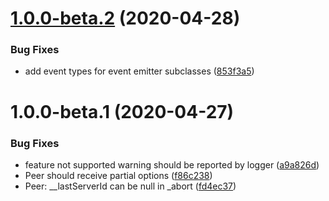 # [1.0.0-beta.2](https://github.com/EqualMa/peerjs-modern/compare/v1.0.0-beta.1...v1.0.0-beta.2) (2020-04-28)


### Bug Fixes

* add event types for event emitter subclasses ([853f3a5](https://github.com/EqualMa/peerjs-modern/commit/853f3a5551825b6929acc62d6718f786c2c55e3b))

# 1.0.0-beta.1 (2020-04-27)


### Bug Fixes

* feature not supported warning should be reported by logger ([a9a826d](https://github.com/EqualMa/peerjs-modern/commit/a9a826d364ff67e4ec42bf73c279ca26feffb950))
* Peer should receive partial options ([f86c238](https://github.com/EqualMa/peerjs-modern/commit/f86c2384bc9cdc01f10d4bbf89d35d8160bfcf3a))
* Peer: __lastServerId can be null in _abort ([fd4ec37](https://github.com/EqualMa/peerjs-modern/commit/fd4ec377b20525a77ebee4e55625b387b10d2b72))
